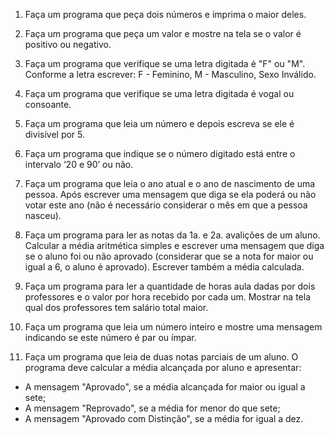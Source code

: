 1. Faça um programa que peça dois números e imprima o maior deles.

2. Faça um programa que peça um valor e mostre na tela se o valor é
positivo ou negativo.

3. Faça um programa que verifique se uma letra digitada é &quot;F&quot; ou &quot;M&quot;.
Conforme a letra escrever: F - Feminino, M - Masculino, Sexo Inválido.

4. Faça um programa que verifique se uma letra digitada é vogal ou
consoante.

5. Faça um programa que leia um número e depois escreva se ele é
divisível por 5.

6. Faça um programa que indique se o número digitado está entre o
intervalo ‘20 e 90’ ou não.

7. Faça um programa que leia o ano atual e o ano de nascimento de uma
pessoa. Após escrever uma mensagem que diga se ela poderá ou não
votar este ano (não é necessário considerar o mês em que a pessoa
nasceu).

8. Faça um programa para ler as notas da 1a. e 2a. avalições de um aluno.
Calcular a média aritmética simples e escrever uma mensagem que diga
se o aluno foi ou não aprovado (considerar que se a nota for maior ou
igual a 6, o aluno é aprovado). Escrever também a média calculada.

9. Faça um programa para ler a quantidade de horas aula dadas por dois
professores e o valor por hora recebido por cada um. Mostrar na tela
qual dos professores tem salário total maior.

10. Faça um programa que leia um número inteiro e mostre uma mensagem
indicando se este número é par ou ímpar.

11. Faça um programa que leia de duas notas parciais de um aluno. O
programa deve calcular a média alcançada por aluno e apresentar:

- A mensagem &quot;Aprovado&quot;, se a média alcançada for maior ou igual a
sete;
- A mensagem &quot;Reprovado&quot;, se a média for menor do que sete;
- A mensagem &quot;Aprovado com Distinção&quot;, se a média for igual a dez.